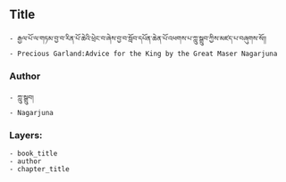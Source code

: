 ## Title
	- རྒྱལ་པོ་ལ་གཏམ་བྱ་བ་རིན་པོ་ཆེའི་ཕྲེང་བ་ཞེས་བྱ་བ་སློབ་དཔོན་ཆེན་པོ་འཕགས་པ་ཀླུ་སྒྲུབ་ཀྱིས་མཛད་པ་བཞུགས་སོ།།
	- Precious Garland:Advice for the King by the Great Maser Nagarjuna

### Author
	- ཀླུ་སྒྲུབ།
	- Nagarjuna

### Layers:
	- book_title
	- author
	- chapter_title
